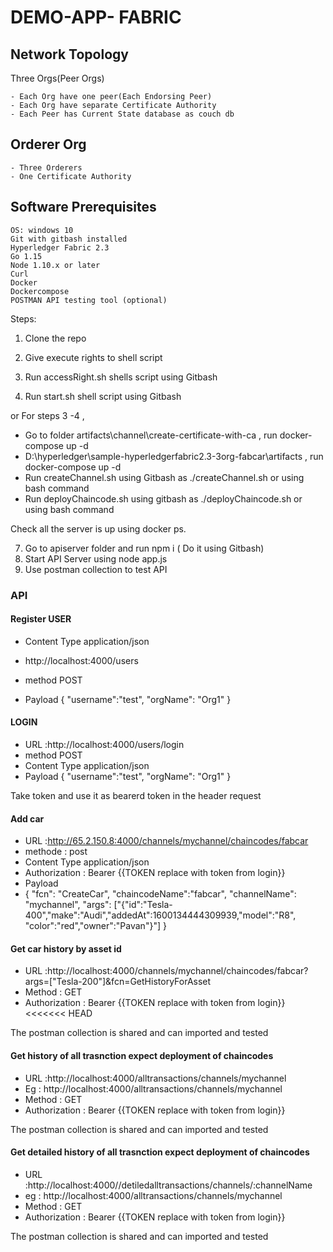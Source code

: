 # DEMO-APP- FABRIC 

## Network Topology

   Three Orgs(Peer Orgs)

    - Each Org have one peer(Each Endorsing Peer)
    - Each Org have separate Certificate Authority
    - Each Peer has Current State database as couch db


## Orderer Org

    - Three Orderers
    - One Certificate Authority

## Software Prerequisites

	OS: windows 10
	Git with gitbash installed
	Hyperledger Fabric 2.3
	Go 1.15
	Node 1.10.x or later
	Curl
	Docker 
	Dockercompose
	POSTMAN API testing tool (optional)

Steps:

1) Clone the repo
2) Give execute rights to shell script 

3) Run accessRight.sh shells script using Gitbash
4) Run start.sh shell script using Gitbash


or For steps 3 -4 , 
   * Go to folder artifacts\channel\create-certificate-with-ca , run docker-compose up -d
   * D:\hyperledger\sample-hyperledgerfabric2.3-3org-fabcar\artifacts , run docker-compose up -d
   * Run createChannel.sh using Gitbash as ./createChannel.sh or using bash command
   * Run deployChaincode.sh using gitbash as ./deployChaincode.sh or using bash command 

Check all the server is up using docker ps.


   
7) Go to apiserver folder and run npm i ( Do it using Gitbash)
8) Start API Server using node app.js 
9) Use postman collection to test API

### API

#### Register USER

* Content Type application/json

* http://localhost:4000/users

* method POST

* Payload
{
	"username":"test",
	"orgName": "Org1"
}


#### LOGIN
* URL :http://localhost:4000/users/login
* method POST
* Content Type application/json
* Payload
	{
		"username":"test",
		"orgName": "Org1"
	}	

 Take token and use it as bearerd token in the  header request

#### Add car
* URL :http://65.2.150.8:4000/channels/mychannel/chaincodes/fabcar
* methode : post
* Content Type application/json
* Authorization : Bearer {{TOKEN replace with token from login}}
* Payload
* {
    "fcn": "CreateCar",
    "chaincodeName":"fabcar",
    "channelName": "mychannel",
   "args": ["{\"id\":\"Tesla-400\",\"make\":\"Audi\",\"addedAt\":1600134444309939,\"model\":\"R8\", \"color\":\"red\",\"owner\":\"Pavan\"}"]
}

#### Get car history by asset id
* URL :http://localhost:4000/channels/mychannel/chaincodes/fabcar?args=["Tesla-200"]&fcn=GetHistoryForAsset
* Method : GET
* Authorization : Bearer {{TOKEN replace with token from login}}
<<<<<<< HEAD

The postman collection is shared and can imported and tested



#### Get  history of all trasnction expect deployment of chaincodes
* URL :http://localhost:4000/alltransactions/channels/mychannel
* Eg : http://localhost:4000/alltransactions/channels/mychannel
* Method : GET
* Authorization : Bearer {{TOKEN replace with token from login}}

The postman collection is shared and can imported and tested


#### Get  detailed history of all trasnction expect deployment of chaincodes

* URL :http://localhost:4000//detiledalltransactions/channels/:channelName
* eg : http://localhost:4000/alltransactions/channels/mychannel
* Method : GET
* Authorization : Bearer {{TOKEN replace with token from login}}

The postman collection is shared and can imported and tested



